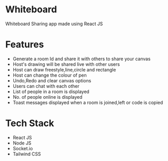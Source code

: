 # Whiteboard
Whiteboard Sharing app made using React JS

# Features
- Generate a room Id and share it with others to share your canvas
- Host's drawing will be shared live with other users
- Host can draw freestyle,line,circle and rectangle
- Host can change the colour of pen
- Undo,Redo and clear canvas options
- Users can chat with each other
- List of people in a room is displayed
- No. of people online is displayed
- Toast messages displayed when a room is joined,left or code is copied

# Tech Stack
- React JS
- Node JS
- Socket.io
- Tailwind CSS
